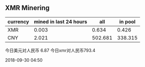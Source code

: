 ## XMR Minering

|currency|mined in last 24 hours|all|in pool|
|---|---|---|---|
|XMR|0.003|0.634|0.426|
|CNY|2.021|502.681|338.315|

今日美元对人民币 6.87	今日xmr对人民币793.4


2018-09-30 04:50